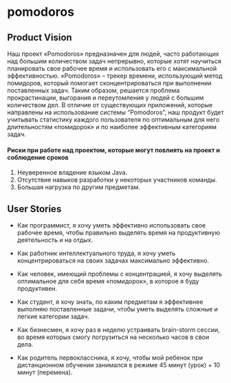 # pomodoros

## Product Vision

Наш проект «Pomodoros» предназначен для людей, часто работающих над большим количеством задач непрерывно, которые хотят научиться планировать свое рабочее время и использовать его с максимальной эффективностью. «Pomodoros» – трекер времени, использующий метод помидоров, который помогает сконцентрироваться при выполнении поставленных задач. Таким образом, решается проблема прокрастинации, выгорания и переутомления у людей с большим количеством дел. В отличие от существующих приложений, которые направлены на использование системы “Pomodoros”, наш продукт будет учитывать статистику каждого пользователя по оптимальным для него длительностям «помидорок» и по наиболее эффективным категориям задач. 

#### Риски при работе над проектом, которые могут повлиять на проект и соблюдение сроков

1. Неуверенное владение языком Java. 
2. Отсутствие навыков разработки у некоторых участников команды. 
3. Большая нагрузка по другим предметам. 

## User Stories

- Как программист, я хочу уметь эффективно использовать свое рабочее время, чтобы правильно выделять время на продуктивную деятельность и на отдых.
 
- Как работник интеллектуального труда, я хочу уметь концентрироваться на своих задачах максимально эффективно.
 
- Как человек, имеющий проблемы с концентрацией, я хочу выделять оптимальное для себя время «помидорок», в которое я буду продуктивен. 
 
- Как студент, я хочу знать, по каким предметам я эффективнее выполняю поставленные задачи, чтобы уметь выделять сложные и легкие категории задач.
 
- Как бизнесмен, я хочу раз в неделю устраивать brain-storm сессии, во время которых смогу погрузиться на несколько часов в свои дела. 
 
- Как родитель первоклассника, я хочу, чтобы мой ребенок при дистанционном обучении занимался в режиме 45 минут (урок) + 10 минут (перемена). 
